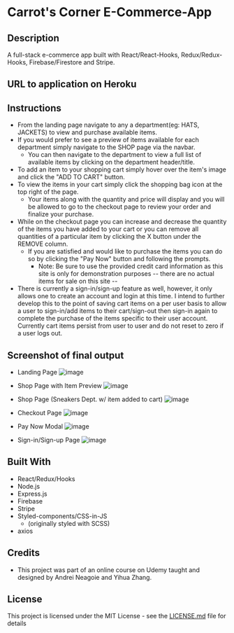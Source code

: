 # Carrot's Corner E-Commerce-App

## Description

A full-stack e-commerce app built with React/React-Hooks, Redux/Redux-Hooks, Firebase/Firestore and Stripe.

## URL to application on Heroku



## Instructions
-   From the landing page navigate to any a department(eg: HATS, JACKETS) to view and purchase available items. 
-   If you would prefer to see a preview of items available for each department simply navigate to the SHOP page via the navbar.
    -   You can then navigate to the department to view a full list of available items by clicking on the department header/title.
-   To add an item to your shopping cart simply hover over the item's image and click the "ADD TO CART" button.
-   To view the items in your cart simply click the shopping bag icon at the top right of the page.
    -   Your items along with the quantity and price will display and you will be allowed to go to the checkout page to review your order and finalize your purchase.
-   While on the checkout page you can increase and decrease the quantity of the items you have added to your cart or you can remove all quantities of a particular item by  clicking the X button under the REMOVE column.
    -   If you are satisfied and would like to purchase the items you can do so by clicking the "Pay Now" button and following the prompts.
        -   Note: Be sure to use the provided credit card information as this site is only for demonstration purposes -- there are no actual items for sale on this site --
-   There is currently a sign-in/sign-up feature as well, however, it only allows one to create an account and login at this time. I intend to further develop this to the point of saving cart items on a per user basis to allow a user to sign-in/add items to their cart/sign-out then sign-in again to complete the purchase of the items specific to their user account. Currently cart items persist from user to user and do not reset to zero if a user logs out.


## Screenshot of final output
* Landing Page
![image](https://user-images.githubusercontent.com/54122844/92536719-9f4c1100-f1f7-11ea-80aa-122127c97558.png)

* Shop Page with Item Preview
![image](https://user-images.githubusercontent.com/54122844/92536770-c571b100-f1f7-11ea-8b81-486809b2474b.png)

* Shop Page (Sneakers Dept. w/ item added to cart)
![image](https://user-images.githubusercontent.com/54122844/92536997-4630ad00-f1f8-11ea-9450-71efb9b6fce6.png)

* Checkout Page
![image](https://user-images.githubusercontent.com/54122844/92537039-63657b80-f1f8-11ea-89ac-572e3bb3da93.png)

* Pay Now Modal
![image](https://user-images.githubusercontent.com/54122844/92537099-8abc4880-f1f8-11ea-87cc-8da1df3f174a.png)

* Sign-in/Sign-up Page
![image](https://user-images.githubusercontent.com/54122844/92537195-cb1bc680-f1f8-11ea-8fc9-df78186638c1.png)



## Built With

* React/Redux/Hooks
* Node.js
* Express.js
* Firebase
* Stripe
* Styled-components/CSS-in-JS
  * (originally styled with SCSS)
* axios

## Credits

* This project was part of an online course on Udemy taught and designed by Andrei Neagoie and Yihua Zhang.


## License
This project is licensed under the MIT License - see the [LICENSE.md](LICENSE.md) file for details
